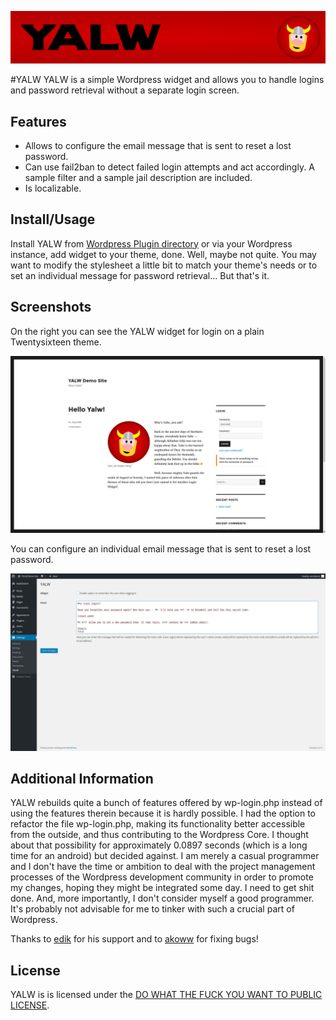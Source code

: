 ![banner](https://github.com/otacke/yalw/blob/master/assets/yalw_banner_1920.png "banner")

#YALW
YALW is a simple Wordpress widget and allows you to handle logins and password retrieval without a separate login screen.

## Features
* Allows to configure the email message that is sent to reset a lost password.
* Can use fail2ban to detect failed login attempts and act accordingly. A sample filter and a sample jail description are included.
* Is localizable.

## Install/Usage
Install YALW from [Wordpress Plugin directory](https://wordpress.org/plugins/yalw/) or via your Wordpress instance, add widget to your theme, done. Well, maybe not quite. You may want to modify the stylesheet a little bit to match your theme's needs or to set an individual message for password retrieval... But that's it.

## Screenshots
On the right you can see the YALW widget for login on a plain Twentysixteen theme.

![login widget](https://github.com/otacke/yalw/blob/master/assets/screenshot-1.png "login widget")

You can configure an individual email message that is sent to reset a lost password.

![settings](https://github.com/otacke/yalw/blob/master/assets/screenshot-2.png "settings")

## Additional Information
YALW rebuilds quite a bunch of features offered by wp-login.php instead of using the features therein because it is hardly possible. I had the option to refactor the file wp-login.php, making its functionality better accessible from the outside, and thus contributing to the Wordpress Core. I thought about that possibility for approximately 0.0897 seconds (which is a long time for an android) but decided against. I am merely a casual programmer and I don't have the time or ambition to deal with the project management processes of the Wordpress development community in order to promote my changes, hoping they might be integrated some day. I need to get shit done. And, more importantly, I don't consider myself a good programmer. It's probably not advisable for me to tinker with such a crucial part of Wordpress.

Thanks to [edik](https://profiles.wordpress.org/plocha/ "edik") for his support and to [akoww](https://github.com/akoww) for fixing bugs!

## License
YALW is is licensed under the [DO WHAT THE FUCK YOU WANT TO PUBLIC LICENSE](http://www.wtfpl.net).
